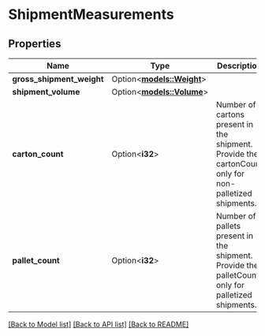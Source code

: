 # ShipmentMeasurements

## Properties

Name | Type | Description | Notes
------------ | ------------- | ------------- | -------------
**gross_shipment_weight** | Option<[**models::Weight**](Weight.md)> |  | [optional]
**shipment_volume** | Option<[**models::Volume**](Volume.md)> |  | [optional]
**carton_count** | Option<**i32**> | Number of cartons present in the shipment. Provide the cartonCount only for non-palletized shipments. | [optional]
**pallet_count** | Option<**i32**> | Number of pallets present in the shipment. Provide the palletCount only for palletized shipments. | [optional]

[[Back to Model list]](../README.md#documentation-for-models) [[Back to API list]](../README.md#documentation-for-api-endpoints) [[Back to README]](../README.md)



